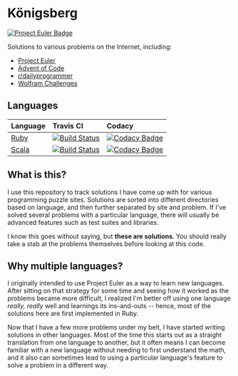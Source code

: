 # Königsberg

[![Project Euler Badge](https://projecteuler.net/profile/bergren2.png)](https://projecteuler.net/profile/bergren2.png)

Solutions to various problems on the Internet, including:

- [Project Euler](https://projecteuler.net/)
- [Advent of Code](http://adventofcode.com/)
- [r/dailyprogrammer](https://www.reddit.com/r/dailyprogrammer/)
- [Wolfram Challenges](https://challenges.wolfram.com)

## Languages

| Language | Travis CI | Codacy |
|:---------|:----------|:-------|
| [Ruby](https://github.com/bergren2/konigsberg-ruby) | [![Build Status](https://travis-ci.com/bergren2/konigsberg-ruby.svg?branch=master)](https://travis-ci.com/bergren2/konigsberg-ruby) | [![Codacy Badge](https://api.codacy.com/project/badge/Grade/a8961f8c4c224c90bf8aaa837a7694e0)](https://www.codacy.com/app/basstheorychaos/konigsberg-ruby?utm_source=github.com&amp;utm_medium=referral&amp;utm_content=bergren2/konigsberg-ruby&amp;utm_campaign=Badge_Grade) |
| [Scala](https://github.com/bergren2/konigsberg-scala) | [![Build Status](https://travis-ci.com/bergren2/konigsberg-scala.svg?branch=master)](https://travis-ci.com/bergren2/konigsberg-scala) | [![Codacy Badge](https://api.codacy.com/project/badge/Grade/bb3325e18edd4f63addc7fcde7266ac3)](https://www.codacy.com/app/basstheorychaos/konigsberg-scala?utm_source=github.com&amp;utm_medium=referral&amp;utm_content=bergren2/konigsberg-scala&amp;utm_campaign=Badge_Grade) |

## What is this?

I use this repository to track solutions I have come up with for various
programming puzzle sites. Solutions are sorted into different directories based
on language, and then further separated by site and problem.  If I've solved
several problems with a particular language, there will usually be advanced
features such as test suites and libraries.

I know this goes without saying, but **these are solutions**. You should really
take a stab at the problems themselves before looking at this code.

## Why multiple languages?

I originally intended to use Project Euler as a way to learn new languages.
After sitting on that strategy for some time and seeing how it worked as the
problems became more difficult, I realized I'm better off using one language
_really, really_ well and learnings its ins-and-outs -- hence, most of the
solutions here are first implemented in Ruby.

Now that I have a few more problems under my belt, I have started writing
solutions in other languages. Most of the time this starts out as a straight
translation from one language to another, but it often means I can become
familiar with a new language without needing to first understand the math, and
it also can sometimes lead to using a particular language's feature to solve a
problem in a different way.
